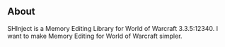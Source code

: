 ## About
SHInject is a Memory Editing Library for World of Warcraft 3.3.5:12340. I want to make Memory Editing for World of Warcraft simpler.<br />
